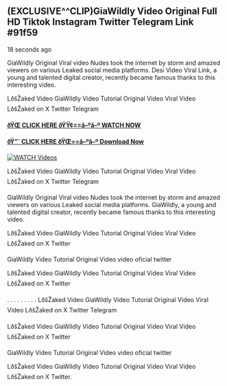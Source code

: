 ## (EXCLUSIVE^^CLIP)GiaWildly Video Original Full HD Tiktok Instagram Twitter Telegram Link #91f59

18 seconds ago

GiaWildly Original Viral video Nudes took the internet by storm and amazed viewers on various Leaked social media platforms. Desi Video Viral Link, a young and talented digital creator, recently became famous thanks to this interesting video.

LðšŽaked Video GiaWildly Video Tutorial Original Video Viral Video LðšŽaked on X Twitter Telegram

**[ðŸŒ CLICK HERE ðŸŸ¢==â–ºâ–º WATCH NOW](https://clips-mediaa.blogspot.com/2025/02/video-viral-download.html)**

**[ðŸ”´ CLICK HERE ðŸŒ==â–ºâ–º Download Now](https://clips-mediaa.blogspot.com/2025/02/video-viral-download.html)**

[![WATCH Videos](https://i.imgur.com/dJHk4Zq.gif)](https://clips-mediaa.blogspot.com/2025/02/video-viral-download.html)

LðšŽaked Video GiaWildly Video Tutorial Original Video Viral Video LðšŽaked on X Twitter Telegram

GiaWildly Original Viral video Nudes took the internet by storm and amazed viewers on various Leaked social media platforms. GiaWildly, a young and talented digital creator, recently became famous thanks to this interesting video.

LðšŽaked Video GiaWildly Video Tutorial Original Video Viral Video LðšŽaked on X Twitter

GiaWildly Video Tutorial Original Video video oficial twitter

LðšŽaked Video GiaWildly Video Tutorial Original Video Viral Video LðšŽaked on X Twitter

. . . . . . . . . LðšŽaked Video GiaWildly Video Tutorial Original Video Viral Video LðšŽaked on X Twitter Telegram

LðšŽaked Video GiaWildly Video Tutorial Original Video Viral Video LðšŽaked on X Twitter

GiaWildly Video Tutorial Original Video video oficial twitter

LðšŽaked Video GiaWildly Video Tutorial Original Video Viral Video LðšŽaked on X Twitter.
